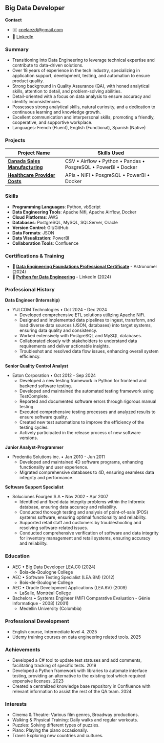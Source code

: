## Big Data Developer

**Contact**
* ✉️ <a href="mailto:cpelaezdj@gmail.com">cpelaezdj@gmail.com</a> 
* 🔗 <a href="https://www.linkedin.com/in/carlos-m-pelaez">LinkedIn</a>

### Summary

* Transitioning into Data Engineering to leverage technical expertise and contribute to data-driven solutions.
* Over 18 years of experience in the tech industry, specializing in application support, development, testing, and automation to ensure product quality.
* Strong background in Quality Assurance (QA), with honed analytical skills, attention to detail, and problem-solving abilities.
* Detail-oriented with a focus on data analysis to ensure accuracy and identify inconsistencies.
* Possesses strong analytical skills, natural curiosity, and a dedication to continuous learning and knowledge growth.
* Excellent communication and interpersonal skills, promoting a friendly, cooperative, and supportive workplace.
* Languages: French (Fluent), English (Functional), Spanish (Native)

### Projects

| Project Name | Skills Used |
|---|---|
| **[Canada Sales Manufacturing](https://cpelaezdc.github.io/canada-sales-manufacturing/)** | CSV • Airflow • Python • Pandas • PosgreSQL • PowerBI • Docker |
| **[Healthcare Provider Costs](https://cpelaezdc.github.io/Healthcare-Provider-Costs/)** | APIs • NIFI • PosgreSQL • PowerBI • Docker |

### Skills

* **Programming Languages**: Python, vbScript
* **Data Engineering Tools**: Apache Nifi, Apache Airflow, Docker
* **Cloud Platforms**: AWS
* **Databases**: PostgreSQL, MySQL, SQLServer, Oracle
* **Version Control**: Git/GitHub
* **Data Formats**: JSON
* **Data Visualization**: PowerBI
* **Collaboration Tools**: Confluence

### Certifications & Training

* **🔗 <a href="https://www.linkedin.com/learning/certificates/dac1764aed8ff26eef6410d9aa188c5cf691420771202f5f0990dcb5d4280647?trk=share_certificate">Data Engineering Foundations Professional Certificate</a>** - Astronomer (2024)
* **🔗 <a href="https://www.linkedin.com/learning/certificates/7690ef4acc7fb56dd810d9872c40457cba6821ae4c620775d417d36eb10646b9?trk=share_certificate">Python for Data Engineering</a>** - LinkedIn (2024)

### Professional History

**Data Engineer (Internship)**

* YULCOM Technologies • Oct 2024 - Dec 2024
    * Developed comprehensive ETL solutions utilizing Apache NiFi.
    * Designed and implemented data pipelines to ingest, transform, and load diverse data sources (JSON, databases) into target systems, ensuring data quality and consistency.
    * Worked extensively with PostgreSQL and MySQL databases.
    * Collaborated closely with stakeholders to understand data requirements and deliver actionable insights.
    * Troubleshot and resolved data flow issues, enhancing overall system efficiency.

**Senior Quality Control Analyst**

* Eaton Corporation • Oct 2012 - Sep 2024
    * Developed a new testing framework in Python for frontend and backend software testing.
    * Developed and maintained the automated testing framework using TestComplete.
    * Reported and documented software errors through rigorous manual testing.
    * Executed comprehensive testing processes and analyzed results to ensure software quality.
    * Created new test automations to improve the efficiency of the testing cycles.
    * Actively participated in the release process of new software versions.

**Junior Analyst-Programmer**

* Prodentia Solutions inc. • Jan 2010 - Jun 2011
    * Developed and maintained 4D software programs, enhancing functionality and user experience.
    * Migrated comprehensive databases to 4D, ensuring seamless data integrity and performance.

**Software Support Specialist**

* Soluciones Fourgen S.A • Nov 2002 - Apr 2007
    * Identified and fixed data integrity problems within the Informix database, ensuring data accuracy and reliability.
    * Conducted thorough testing and analysis of point-of-sale (POS) systems software, ensuring optimal functionality and reliability.
    * Supported retail staff and customers by troubleshooting and resolving software-related issues.
    * Conducted comprehensive verification of software and data integrity for inventory management and retail systems, ensuring accuracy and reliability.

### Education

* AEC • Big Data Developer LEA.C0 (2024)
    * Bois-de-Boulogne College
* AEC • Software Testing Specialist (LEA.BM) (2012)
    * Bois-de-Boulogne College
* AEC • Oracle Development Applications (LEA.6V) (2009)
    * LaSalle, Montréal College
* Bachelors • Systems Engineer (MIFI Comparative Evaluation - Génie Informatique - 2008) (2001)
    * Medellin University (Colombia)

### Professional Development
* English course, Intermediate level 4. 2025
* Udemy training courses on data engineering related tools. 2025

### Achievements
* Developed a C# tool to update test statuses and add comments, facilitating tracking of specific tests. 2019
* Developed a Python framework with libraries to automate interface testing, providing an alternative to the existing tool which required expensive licenses. 2023
* Created a centralized knowledge base repository in Confluence with relevant information to assist the rest of the QA team. 2024

### Interests
* Cinema & Theatre: Various film genres, Broadway productions.
* Walking & Physical Training: Daily walks and regular workouts.
* Puzzles: Solving different types of puzzles.
* Piano: Playing the piano occasionally.
* Travel: Exploring new countries and cultures.
